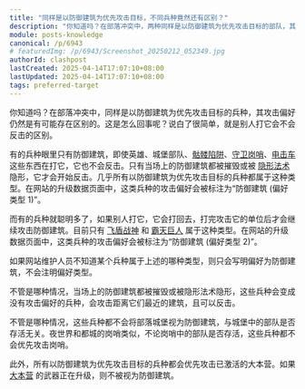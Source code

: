 ```yaml
---
title: "同样是以防御建筑为优先攻击目标，不同兵种竟然还有区别？"
description: "你知道吗？在部落冲突中，两种同样是以防御建筑为优先攻击目标的部队，其攻击偏好仍然是有可能存在区别的。这是怎么回事呢？说白了很简单，就是别人打它会不会反击的区别。"
module: posts-knowledge
canonical: /p/6943
# featuredImg: /p/6943/Screenshot_20250212_052349.jpg
authorId: clashpost
lastCreated: 2025-04-14T17:07:10+08:00
lastUpdated: 2025-04-14T17:07:10+08:00
tags: preferred-target
---
```


你知道吗？在部落冲突中，同样是以防御建筑为优先攻击目标的兵种，其攻击偏好仍然是有可能存在区别的。这是怎么回事呢？说白了很简单，就是别人打它会不会反击的区别。

有的兵种眼里只有防御建筑，即使英雄、城堡部队、[骷髅陷阱](/upgrade/0385-Skeleton-Trap)、[守卫岗哨](/upgrade/1106-Guard-Post)、[电击车](/upgrade/1241-Zappy) 这些东西在打它，它也不会反击。只有当场上的防御建筑都被摧毁或被 [隐形法术](/upgrade/0106-Invisibility-Spell) 隐形，它才会开始反击。几乎所有以防御建筑为优先攻击目标的兵种都属于这种类型。在网站的升级数据页面中，这类兵种的攻击偏好会被标注为“防御建筑 (偏好类型 1)”。

而有的兵种就聪明多了，如果别人打它，它会打回去，打完攻击它的单位后才会继续攻击防御建筑。目前只有 [飞盾战神](/upgrade/0203-Royal-Champion) 和 [霸天巨人](/upgrade/0e17-Giant-Giant) 属于这种类型。在网站的升级数据页面中，这类兵种的攻击偏好会被标注为“防御建筑 (偏好类型 2)”。

如果网站维护人员不知道某个兵种属于上述的哪种类型，则只会写明偏好为防御建筑，不会注明偏好类型。

不管是哪种情况，当场上的防御建筑都被摧毁或被隐形法术隐形，这些兵种会变成没有攻击偏好的兵种，会攻击距离它们最近的建筑，且可以反击。

不管是哪种情况，这些兵种都不会将部落城堡视为防御建筑，与城堡中的部队是否存活无关。夜世界和都城的岗哨类似，不论岗哨中的部队是否存活，这些兵种都不会优先攻击岗哨。

此外，所有以防御建筑为优先攻击目标的兵种都会优先攻击已激活的大本营。如果 [大本营](/upgrade/0400-Town-Hall) 的武器正在升级，则不被视为防御建筑。